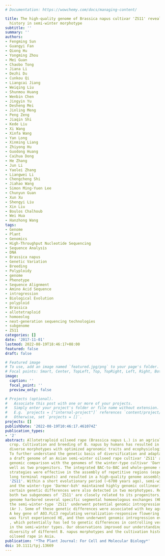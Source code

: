 ```yaml
---
# Documentation: https://wowchemy.com/docs/managing-content/

title: The high-quality genome of Brassica napus cultivar 'ZS11' reveals the introgression
  history in semi-winter morphotype
subtitle: ''
summary: ''
authors:
- Fengming Sun
- Guangyi Fan
- Qiong Hu
- Yongming Zhou
- Mei Guan
- Chaobo Tong
- Jiana Li
- Dezhi Du
- Cunkou Qi
- Liangcai Jiang
- Weiqing Liu
- Shunmou Huang
- Wenbin Chen
- Jingyin Yu
- Desheng Mei
- Jinling Meng
- Peng Zeng
- Jiaqin Shi
- Kede Liu
- Xi Wang
- Xinfa Wang
- Yan Long
- Xinming Liang
- Zhiyong Hu
- Guodong Huang
- Caihua Dong
- He Zhang
- Jun Li
- Yaolei Zhang
- Liangwei Li
- Chengcheng Shi
- Jiahao Wang
- Simon Ming-Yuen Lee
- Chunyun Guan
- Xun Xu
- Shengyi Liu
- Xin Liu
- Boulos Chalhoub
- Wei Hua
- Hanzhong Wang
tags:
- Genome
- Plant
- Genomics
- High-Throughput Nucleotide Sequencing
- Sequence Analysis
- DNA
- Brassica napus
- Genetic Variation
- Breeding
- Polyploidy
- genome
- Phenotype
- Sequence Alignment
- Amino Acid Sequence
- introgression
- Biological Evolution
- polyploid
- Brassica
- allotetraploid
- homoeolog
- next-generation sequencing technologies
- subgenome
- ZS11
categories: []
date: '2017-11-01'
lastmod: 2022-08-19T18:46:17+08:00
featured: false
draft: false

# Featured image
# To use, add an image named `featured.jpg/png` to your page's folder.
# Focal points: Smart, Center, TopLeft, Top, TopRight, Left, Right, BottomLeft, Bottom, BottomRight.
image:
  caption: ''
  focal_point: ''
  preview_only: false

# Projects (optional).
#   Associate this post with one or more of your projects.
#   Simply enter your project's folder or file name without extension.
#   E.g. `projects = ["internal-project"]` references `content/project/deep-learning/index.md`.
#   Otherwise, set `projects = []`.
projects: []
publishDate: '2022-08-19T10:46:17.461074Z'
publication_types:
- '2'
abstract: Allotetraploid oilseed rape (Brassica napus L.) is an agriculturally important
  crop. Cultivation and breeding of B. napus by humans has resulted in numerous genetically
  diverse morphotypes with optimized agronomic traits and ecophysiological adaptation.
  To further understand the genetic basis of diversification and adaptation, we report
  a draft genome of an Asian semi-winter oilseed rape cultivar 'ZS11' and its comprehensive
  genomic comparison with the genomes of the winter-type cultivar 'Darmor-bzh' as
  well as two progenitors. The integrated BAC-to-BAC and whole-genome shotgun sequencing
  strategies were effective in the assembly of repetitive regions (especially young
  long terminal repeats) and resulted in a high-quality genome assembly of B. napus
  'ZS11'. Within a short evolutionary period (~6700 years ago), semi-winter-type 'ZS11'
  and the winter-type 'Darmor-bzh' maintained highly genomic collinearity. Even so,
  certain genetic differences were also detected in two morphotypes. Relative to 'Darmor-bzh',
  both two subgenomes of 'ZS11' are closely related to its progenitors, and the 'ZS11'
  genome harbored several specific segmental homoeologous exchanges (HEs). Furthermore,
  the semi-winter-type 'ZS11' underwent potential genomic introgressions with B. rapa
  (Ar ). Some of these genetic differences were associated with key agronomic traits.
  A key gene of A03.FLC3 regulating vernalization-responsive flowering time in 'ZS11'
  was first experienced HE, and then underwent genomic introgression event with Ar
  , which potentially has led to genetic differences in controlling vernalization
  in the semi-winter types. Our observations improved our understanding of the genetic
  diversity of different B. napus morphotypes and the cultivation history of semi-winter
  oilseed rape in Asia.
publication: '*The Plant Journal: For Cell and Molecular Biology*'
doi: 10.1111/tpj.13669
---
```

